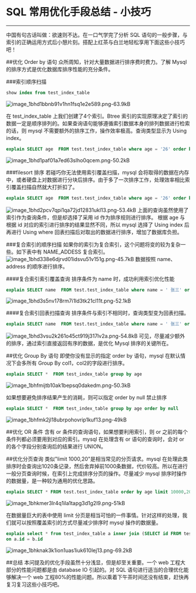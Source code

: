 # SQL 常用优化手段总结 - 小技巧

---

中国有句古话叫做：欲速则不达。在一口气学完了分析 SQL 语句的一般步骤，与索引的正确运用方式后小憩片刻。搭配上红茶与白兰地轻松享用下面这些小技巧吧！

##优化 Order by 语句
众所周知，针对大量数据进行排序费时费力。了解 Mysql 的排序方式是优化数据库排序性能的充分条件。

###索引顺序扫描
```sql
show index from test_index_table
```
![image_1bhd1bbnb91v1hn1fsq1e2e589.png-63.9kB][1]

在 test_index_table 上我们创建了4个索引。Btree 索引的实现原理决定了索引的数据一定是顺序排列的。如果查询语句能够遵循索引数据本身的排列数据进行检索的话，则 mysql 不需要额外的排序工作，操作效率极高。查询类型显示为 Using index。

```sql
explain SELECT age  FROM test.test_index_table where age = '26' order by age 
```
![image_1bhd1paf01a7ed63slho0qcem.png-50.2kB][2]

###filesort 排序
若碰巧你无法使用索引覆盖扫描，mysql 会将取得的数据在内存中，或者硬盘上对数据进行分块后排序。由于多了一次排序工作，处理效率相比索引覆盖扫描自然就大打折扣了。
```sql
explain SELECT age  FROM test.test_index_table where age = '26' order by id 

```
![image_1bhd2pcv7qpi1qa72jd12831ukl13.png-53.4kB][3]
上面的查询虽然使用了索引作为查询条件，但是却选择了采用 id 作为排序规则进行排序。
根据 age 与根据 id 对应的索引进行排序的结果显然不同，所以 mysql 选择了 Using index 后再进行 Using where 回表扫描后对取出的数据进行排序，增加了数据库负担。

###复合索引的顺序扫描
如果你的索引为复合索引，这个问题将变的较为复杂一些。如下表中有 NAME_ADDESS 复合索引。
![image_1bhd338e6djrvd01idsvu51v151g.png-45.7kB][4] 数据按照 name、address 的顺序进行排序。

####复合索引索引覆盖查询
排序条件为 name 时，成功利用索引优化性能
```sql
explain SELECT name  FROM test.test_index_table where name = ' 张三' order by  name
```
![image_1bhd3s5nv178rm7i1ld3tk21cl11t.png-52.1kB][5]

####复合索引回表扫描查询
排序条件与索引不相同时，查询类型变为回表扫描。
```sql
explain SELECT name  FROM test.test_index_table where name = ' 张三' order by  address
```
![image_1bhd3vsu2k261o45ct919j317lv2a.png-54.8kB][6]
可见，尽量减少额外的排序，通过索引直接返回有序的数据，是优化 Mysql 排序的关键所在。


##优化 Group By 语句
即使你没有显示的指定 order by 语句，mysql 在默认情况下会多所有 Group By col1，col2的字段进行排序。
```sql
explain SELECT *  FROM test_index_table group by age 
```
![image_1bhfmijtb10ak1bepsq0dakedm.png-50.3kB][7]

如果想要避免排序结果产生的消耗，则可以指定 order by null 禁止排序
```sql
explain SELECT *  FROM test_index_table group by age order by null
```
![image_1bhfmk2jl18ubrpohovrip1kuf13.png-49kB][8]


##优化 OR 条件 
含有 or 条件的查询语句，如果想要利用索引，则 or 之前的每个条件列都必须要用到对应的索引。mysql 在处理含有 or 语句的查询时，会对 or 的各个字段分别查询后的结果进行 UNION。

##优化分页查询
类似"limit 1000,20"是相当常见的分页请求。mysql 在处理此类排序时会查询出1020条记录，然后舍弃掉前1000条数据，代价较高。所以在进行一般分页查询时候，在索引上完成排序分页的操作。尽量减少 mysql 排序时操作的数据量，是一种较为通用的优化思路。

```sql
explain SELECT * FROM test.test_index_table order by age limit 10000,20
```
![image_1bhkmer3lr4q1ila1tapg3d1g2l9.png-51kB][9]

在数据量巨大的表中使用 limit 分页是相当可怕的一件事情。针对这样的处理，我们就可以按照覆盖索引的方式尽量减少排序时 mysql 操作的数据量。

```sql
explain select * from test_index_table a inner join (SELECT id FROM test.test_index_table order by id limit 10000,20) b
on a.id = b.id
```
![image_1bhknak3k1ion1uas1iuk610lej13.png-69.2kB][10]


##总结
本问提及的优化手段虽然十分浅显，但是却至关重要。一个 web 工程大部分的性能问题都是由 database IO 引起的。对 SQL 语句进行适当的合理优化能够解决一个 web 工程80%的性能问题。所以乘着下午茶时间还没有结束，赶快再复习复习这些小技巧吧。


  [1]: http://static.zybuluo.com/mikumikulch/bf4ifvp3ybv0zx3w6wn6wdt3/image_1bhd1bbnb91v1hn1fsq1e2e589.png
  [2]: http://static.zybuluo.com/mikumikulch/lu0dbk9im9j3dzwcybrtveos/image_1bhd1paf01a7ed63slho0qcem.png
  [3]: http://static.zybuluo.com/mikumikulch/93spq2fq4dvpjrwi562vhal7/image_1bhd2pcv7qpi1qa72jd12831ukl13.png
  [4]: http://static.zybuluo.com/mikumikulch/x3k5lm48scquuuarg622i7y9/image_1bhd338e6djrvd01idsvu51v151g.png
  [5]: http://static.zybuluo.com/mikumikulch/goe5asm6o973zgs9qivli4pz/image_1bhd3s5nv178rm7i1ld3tk21cl11t.png
  [6]: http://static.zybuluo.com/mikumikulch/eb4y309eybycpzqckwzipu2c/image_1bhd3vsu2k261o45ct919j317lv2a.png
  [7]: http://static.zybuluo.com/mikumikulch/llkjyfplzuxj74divd2ejs52/image_1bhfmijtb10ak1bepsq0dakedm.png
  [8]: http://static.zybuluo.com/mikumikulch/lj8ue1r5q3nfmvcca8fvu8z8/image_1bhfmk2jl18ubrpohovrip1kuf13.png
  [9]: http://static.zybuluo.com/mikumikulch/76xzm5psgz9f31ygbjpfsv56/image_1bhkmer3lr4q1ila1tapg3d1g2l9.png
  [10]: http://static.zybuluo.com/mikumikulch/pkoun1q19wbxccetkfwhk8lb/image_1bhknak3k1ion1uas1iuk610lej13.png